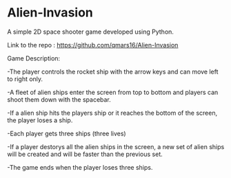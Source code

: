# Alien-Invasion
A simple 2D space shooter game developed using Python.

Link to the repo : https://github.com/qmars16/Alien-Invasion 

Game Description:

-The player controls the rocket ship with the arrow keys and can move left to right only.

-A fleet of alien ships enter the screen from top to bottom and players can shoot them down 
with the spacebar.

-If a alien ship hits the players ship or it reaches the bottom of the screen, 
the player loses a ship. 

-Each player gets three ships (three lives)

-If a player destorys all the alien ships in the screen, a new set of alien ships will be created 
and will be faster than the previous set.

-The game ends when the player loses three ships.




                                            
